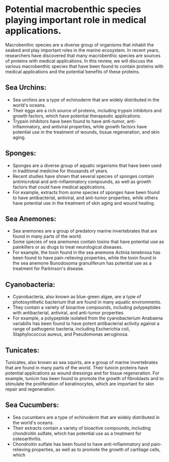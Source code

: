 # Potential macrobenthic species playing important role in medical applications.

Macrobenthic species are a diverse group of organisms that inhabit the seabed and play important roles in the marine ecosystem. In recent years, researchers have discovered that many macrobenthic species are sources of proteins with medical applications. In this review, we will discuss the various macrobenthic species that have been found to contain proteins with medical applications and the potential benefits of these proteins.


## Sea Urchins:
- Sea urchins are a type of echinoderm that are widely distributed in the world's oceans. 
- Their eggs are a rich source of proteins, including trypsin inhibitors and growth factors, which have potential therapeutic applications. 
- Trypsin inhibitors have been found to have anti-tumor, anti-inflammatory, and antiviral properties, while growth factors have potential use in the treatment of wounds, tissue regeneration, and skin aging.

## Sponges:
- Sponges are a diverse group of aquatic organisms that have been used in traditional medicine for thousands of years. 
- Recent studies have shown that several species of sponges contain antimicrobial and anti-inflammatory compounds, as well as growth factors that could have medical applications. 
- For example, extracts from some species of sponges have been found to have antibacterial, antiviral, and anti-tumor properties, while others have potential use in the treatment of skin aging and wound healing.

## Sea Anemones:
- Sea anemones are a group of predatory marine invertebrates that are found in many parts of the world. 
- Some species of sea anemones contain toxins that have potential use as painkillers or as drugs to treat neurological diseases. 
- For example, the toxin found in the sea anemone Actinia tenebrosa has been found to have pain-relieving properties, while the toxin found in the sea anemone Bunodosoma granuliferum has potential use as a treatment for Parkinson's disease.

## Cyanobacteria:
- Cyanobacteria, also known as blue-green algae, are a type of photosynthetic bacterium that are found in many aquatic environments. 
- They contain a variety of bioactive compounds, including polypeptides with antibacterial, antiviral, and anti-tumor properties. 
- For example, a polypeptide isolated from the cyanobacterium Anabaena variabilis has been found to have potent antibacterial activity against a range of pathogenic bacteria, including Escherichia coli, Staphylococcus aureus, and Pseudomonas aeruginosa.

## Tunicates:
Tunicates, also known as sea squirts, are a group of marine invertebrates that are found in many parts of the world. Their tunicin proteins have potential applications as wound dressings and for tissue regeneration. For example, tunicin has been found to promote the growth of fibroblasts and to stimulate the proliferation of keratinocytes, which are important for skin repair and regeneration.

## Sea Cucumbers:
- Sea cucumbers are a type of echinoderm that are widely distributed in the world's oceans. 
- Their extracts contain a variety of bioactive compounds, including chondroitin sulfate, which has potential use as a treatment for osteoarthritis. 
- Chondroitin sulfate has been found to have anti-inflammatory and pain-relieving properties, as well as to promote the growth of cartilage cells, which

